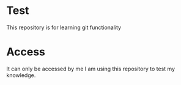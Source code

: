 # Test
This repository is for learning git functionality
# Access
It can only be accessed by me
I am using this repository to test my knowledge.
